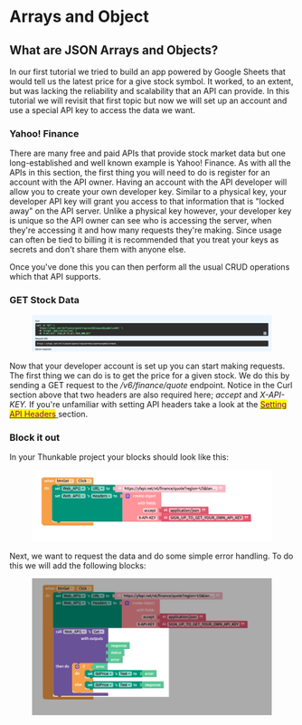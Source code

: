 # Arrays and Object

## What are JSON Arrays and Objects?

In our first tutorial we tried to build an app powered by Google Sheets that would tell us the latest price for a give stock symbol. It worked, to an extent, but was lacking the reliability and scalability that an API can provide. In this tutorial we will revisit that first topic but now we will set up an account and use a special API key to access the data we want.&#x20;

### Yahoo! Finance

There are many free and paid APIs that provide stock market data but one long-established and well known example is Yahoo! Finance. As with all the APIs in this section, the first thing you will need to do is register for an account with the API owner. Having an account with the API developer will allow you to create your own developer key. Similar to a physical key, your developer API key will grant you access to that information that is "locked away" on the API server. Unlike a physical key however, your developer key is unique so the API owner can see who is accessing the server, when they're accessing it and how many requests they're making. Since usage can often be tied to billing it is recommended that you treat your keys as secrets and don't share them with anyone else.&#x20;

Once you've done this you can then perform all the usual CRUD operations which that API supports.&#x20;

### GET Stock Data

<figure><img src="../../.gitbook/assets/yfinAPI_url.png" alt=""><figcaption></figcaption></figure>

Now that your developer account is set up you can start making requests. The first thing we can do is to get the price for a given stock. We do this by sending a GET request to the _/v6/finance/quote_ endpoint. Notice in the Curl section above that two headers are also required here; _accept_ and _X-API-KEY._ If you're unfamiliar with setting API headers take a look at the [<mark style="color:purple;">Setting API Headers</mark> ](../no-auth-apis/setting-headers.md)section.

### Block it out

In your Thunkable project your blocks should look like this:

<figure><img src="../../.gitbook/assets/yfin_headers.png" alt=""><figcaption></figcaption></figure>

Next, we want to request the data and do some simple error handling. To do this we will add the following blocks:

<figure><img src="../../.gitbook/assets/yfin_get.png" alt=""><figcaption></figcaption></figure>



